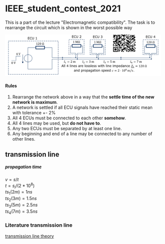# IEEE_student_contest_2021
This is a part of the lecture "Electromagnetic compatibility". The task is to rearrange the circuit which is shown in the worst possible way

![best possible solution](best_possible_solution.png)

#### Rules

1. Rearrange the network above in a way that the **settle time of the new network is maximum**.
2. A network is settled if all ECU signals have reached their static mean with tolerance +- 2%
3. All 4 ECUs must be connected to each other **somehow**.
4. All 4 lines may be used, but **do not have to**.
5. Any two ECUs must be separated by at least one line.
6. Any beginning and end of a line may be connected to any number of other lines.


## transmission line 

##### propagation time
$v=s/t$  
$t=s_i/(2*10^8)$  
$ts_1 (2m) = 1ns$  
$ts_2 (3m) = 1.5ns$  
$ts_3 (5m) = 2.5ns$  
$ts_4 (7m) = 3.5ns$ 


### Literature transmission line

[transmission line theory](https://www.pspice.com/resources/application-notes/transmission-line-modeling)
